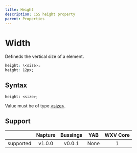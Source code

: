 ```yaml
---
title: Height
description: CSS height property
parent: Properties
---
```

# Width

Defineds the vertical size of a element.

```css
height: \<size>;
height: 12px;
```

## Syntax

`height: <size>;`

Value must be of type [\<size>](../data-types/size.md).

## Support

|           | Napture                     | Bussinga                 | YAB                    | WXV Core            |
| --------- | :-------------------------: | :----------------------: | :--------------------: | :-----------------: |
| supported | <span partial>v1.0.0</span> | <span full>v0.0.1</span> | <span none>None</span> | <span full>1</span> |
